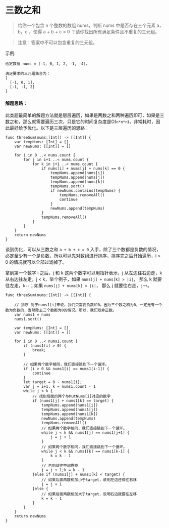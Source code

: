 # 三数之和

> 给你一个包含 n 个整数的数组 nums，判断 nums 中是否存在三个元素 a，b，c ，使得 a + b + c = 0 ？请你找出所有满足条件且不重复的三元组。

> 注意：答案中不可以包含重复的三元组。


示例:

```
给定数组 nums = [-1, 0, 1, 2, -1, -4]，

满足要求的三元组集合为：
[
  [-1, 0, 1],
  [-1, -1, 2]
]
```

#### 解题思路：

此类题最简单的解题方法就是层层遍历，如果是两数之和两种遍历即可，如果是三数之和，那么就需要遍历三次，只是它的时间复杂度是O(`n*n*n`)，非常耗时，因此最好给予优化。以下是三层遍历的思路：

```
func threeSum(nums:[Int]) -> [[Int]] {
    var tempNums: [Int] = []
    var newNums: [[Int]] = []

    for i in 0 ..< nums.count {
        for j in i+1 ..< nums.count {
            for k in j+1 ..< nums.count {
                if nums[i] + nums[j] + nums[k] == 0 {
                    tempNums.append(nums[i])
                    tempNums.append(nums[j])
                    tempNums.append(nums[k])
                    tempNums.sort()
                    if newNums.contains(tempNums) {
                        tempNums.removeAll()
                        continue
                    }
                    newNums.append(tempNums)
                }
                tempNums.removeAll()
            }
        }
    }
    return newNums
}
```

谈到优化，可以从三数之和 `a + b + c = 0` 入手，除了三个数都是负数的情况，必定至少有一个是负数，所以可以先对数组进行排序，排序完之后开始遍历，i > 0 的情况就可以全部过滤掉了。

拿到第一个数字 i 之后，j 和 k 这两个数字可以用指针表示，j 从左边往右边走，k 从右边往左走，j < k，举个例子，如果 `nums[j] + nums[k] > |i|`， 那么 k 就要往左走，`k--`；如果 `nums[j] + nums[k] < |i|`， 那么 j 就要往右走，`j++`。


```
func threeSum(nums:[Int]) -> [[Int]] {
    
    // 排序 对于nums1[i]来说，我们只需要负数和0，因为三个数之和为0，一定是有一个数为负数的，当然除去三个数都为0的情况。所以，我们取非正数。
    var nums1 = nums
    nums1.sort()
    
    var tempNums: [Int] = []
    var newNums: [[Int]] = []

    for i in 0 ..< nums1.count {
        if (nums1[i] > 0) {
            break;
        }
        
        // 如果两个数字相同，我们直接跳到下一个循环。
        if (i > 0 && nums1[i] == nums1[i-1]) {
            continue
        }
        let target = 0 - nums1[i];
        var j = i+1, k = nums1.count - 1
        while j < k {
            // 找到后面的两个与MutNums[i]对应的数字
            if (nums1[j] + nums1[k] == target) {
                tempNums.append(nums1[i])
                tempNums.append(nums1[j])
                tempNums.append(nums1[k])
                newNums.append(tempNums)
                tempNums.removeAll()
                // 如果两个数字相同，我们直接跳到下一个循环。
                while j < k && nums1[j] == nums1[j+1] {
                    j = j + 1
                }
                // 如果两个数字相同，我们直接跳到下一个循环。
                while j < k && nums1[k] == nums1[k-1] {
                    k = k - 1
                }
                // 否则就往中间靠拢
                j = j + 1;k = k - 1
            }else if (nums1[j] + nums1[k] < target) {
                // 如果后面两数相加小于target，说明左边还得往右移
                j = j + 1
            }else {
                // 如果后面两数相加大于target，说明右边就要往左移
                k = k - 1
            }
        }
    }
    return newNums
}
```
